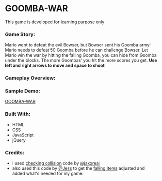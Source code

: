 # GOOMBA-WAR
This game is developed for learning purpose only

### Game Story: 
Mario went to defeat the evil Bowser, but Bowser sent his Goomba army! Mario needs to
defeat 50 Goomba before he can challenge Bowser. 
Let Mario win the
war by hitting the falling Goomba, you can hide from Goomba under the blocks. The more Goombas' you
hit the more scores you get.
**Use left and right arrows to move and space to shoot**

### Gameplay Overview:

### Sample Demo:
[GOOMBA-WAR]()

### Built With:
- HTML
- CSS
- JavaScript
- jQuery

### Credits:
- I used [checking collision](https://gist.github.com/jaxxreal/7527349) code by [@jaxxreal](https://gist.github.com/jaxxreal)
- also used this code by [@Jess](https://codepen.io/NotJess) to get the [falling items](https://codepen.io/NotJess/pen/VmvvRO) adjusted and added what's needed for my game.


